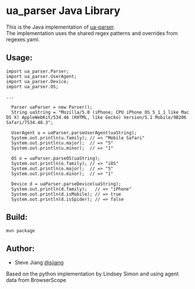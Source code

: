 ua_parser Java Library
======================

This is the Java implementation of [ua-parser](https://github.com/tobie/ua-parser).  
The implementation uses the shared regex patterns and overrides from regexes.yaml.

Usage:
--------
    import ua_parser.Parser;
    import ua_parser.UserAgent;
    import ua_parser.Device;
    import ua_parser.OS;

    ...

      Parser uaParser = new Parser();
      String uaString = "Mozilla/5.0 (iPhone; CPU iPhone OS 5_1_1 like Mac OS X) AppleWebKit/534.46 (KHTML, like Gecko) Version/5.1 Mobile/9B206 Safari/7534.48.3";

      UserAgent u = uaParser.parseUserAgent(uaString);
      System.out.println(u.family); // => "Mobile Safari"
      System.out.println(u.major);  // => "5"
      System.out.println(u.minor);  // => "1"

      OS o = uaParser.parseOS(uaString);
      System.out.println(o.family); // => "iOS"
      System.out.println(o.major);  // => "5"
      System.out.println(o.minor);  // => "1"

      Device d = uaParser.parseDevice(uaString);
      System.out.println(d.family);   // => "iPhone"
      System.out.println(d.isMobile); // => true
      System.out.println(d.isSpider); // => false


Build:
------

    mvn package

Author:
-------

  * Steve Jiang [@sjiang](https://twitter.com/sjiang)

  Based on the python implementation by Lindsey Simon and using agent data from BrowserScope
